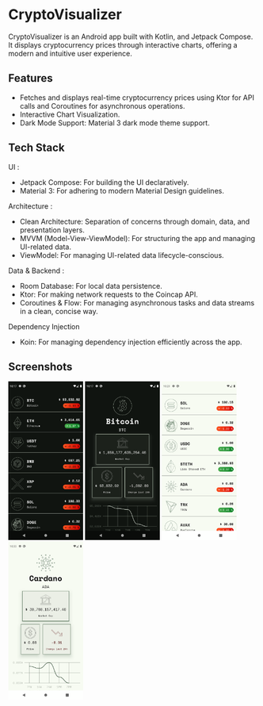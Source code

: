 # CryptoVisualizer

CryptoVisualizer is an Android app built with Kotlin, and Jetpack Compose. It displays cryptocurrency prices through interactive charts, offering a modern and intuitive user experience.

## Features

- Fetches and displays real-time cryptocurrency prices using Ktor for API calls and Coroutines for asynchronous operations.
- Interactive Chart Visualization.
- Dark Mode Support: Material 3 dark mode theme support.

## Tech Stack

UI :
- Jetpack Compose: For building the UI declaratively.
- Material 3: For adhering to modern Material Design guidelines.

Architecture :
- Clean Architecture: Separation of concerns through domain, data, and presentation layers.
- MVVM (Model-View-ViewModel): For structuring the app and managing UI-related data.
- ViewModel: For managing UI-related data lifecycle-conscious.

Data & Backend : 
- Room Database: For local data persistence.
- Ktor: For making network requests to the Coincap API.
- Coroutines & Flow: For managing asynchronous tasks and data streams in a clean, concise way.

Dependency Injection
- Koin: For managing dependency injection efficiently across the app.

## Screenshots

<img src="https://github.com/med25ch/CryptoVisualizer/blob/master/screenshots/Screenshot_1.png" width="30%"></img> <img src="https://github.com/med25ch/CryptoVisualizer/blob/master/screenshots/Screenshot_2.png" width="30%"></img>
<img src="https://github.com/med25ch/CryptoVisualizer/blob/master/screenshots/Screenshot_3.png" width="30%"></img> <img src="https://github.com/med25ch/CryptoVisualizer/blob/master/screenshots/Screenshot_4.png" width="30%"></img>
